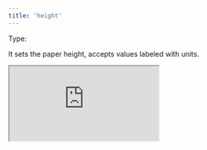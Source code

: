 ```yaml
---
title: 'height'
--- 
```


Type: <Type children='<string>'/><br/>

It sets the paper height, accepts values labeled with units.

<Iframe src="https://cdn.microlink.io/docs/oxide.pdf" />

<MultiCodeEditor languages={mqlCode('https://oxide.computer', { pdf: true, height: '480px' })} />
